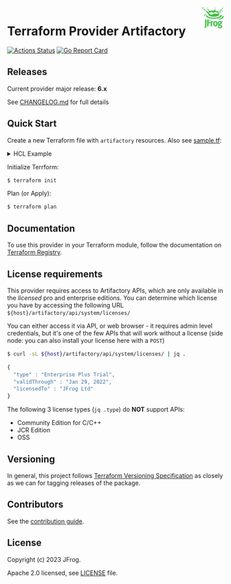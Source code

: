 <a href="https://jfrog.com">
    <img src=".github/jfrog-logo-2022.svg" alt="JFrog logo" title="JFrog" align="right" height="50" />
</a>

# Terraform Provider Artifactory

[![Actions Status](https://github.com/jfrog/terraform-provider-artifactory/workflows/release/badge.svg)](https://github.com/jfrog/terraform-provider-artifactory/actions)
[![Go Report Card](https://goreportcard.com/badge/github.com/jfrog/terraform-provider-artifactory)](https://goreportcard.com/report/github.com/jfrog/terraform-provider-artifactory)

## Releases

Current provider major release: **6.x**

See [CHANGELOG.md](CHANGELOG.md) for full details

## Quick Start

Create a new Terraform file with `artifactory` resources. Also see [sample.tf](./sample.tf):

<details><summary>HCL Example</summary>

```terraform
# Required for Terraform 0.13 and up (https://www.terraform.io/upgrade-guides/0-13.html)
terraform {
  required_providers {
    artifactory = {
      source  = "registry.terraform.io/jfrog/artifactory"
      version = "6.6.1"
    }
  }
}

provider "artifactory" {
  // supply ARTIFACTORY_USERNAME, ARTIFACTORY_ACCESS_TOKEN, and ARTIFACTORY_URL as env vars
}

resource "artifactory_local_pypi_repository" "pypi-local" {
  key         = "pypi-local"
  description = "Repo created by Terraform Provider Artifactory"
}

resource "artifactory_artifact_webhook" "artifact-webhook" {
  key         = "artifact-webhook"
  event_types = ["deployed", "deleted", "moved", "copied"]
  criteria {
    any_local        = true
    any_remote       = false
    repo_keys        = [artifactory_local_pypi_repository.pypi-local.key]
    include_patterns = ["foo/**"]
    exclude_patterns = ["bar/**"]
  }
  url    = "http://tempurl.org/webhook"
  secret = "some-secret"
  proxy  = "proxy-key"

  custom_http_headers = {
    header-1 = "value-1"
    header-2 = "value-2"
  }

  depends_on = [artifactory_local_pypi_repository.pypi-local]
}
```
</details>

Initialize Terrform:
```sh
$ terraform init
```

Plan (or Apply):
```sh
$ terraform plan
```

## Documentation

To use this provider in your Terraform module, follow the documentation on [Terraform Registry](https://registry.terraform.io/providers/jfrog/artifactory/latest/docs).

## License requirements

This provider requires access to Artifactory APIs, which are only available in the _licensed_ pro and enterprise editions. You can determine which license you have by accessing the following URL `${host}/artifactory/api/system/licenses/`

You can either access it via API, or web browser - it requires admin level credentials, but it's one of the few APIs that will work without a license (side node: you can also install your license here with a `POST`)

```sh
$ curl -sL ${host}/artifactory/api/system/licenses/ | jq .
```

```js
{
  "type" : "Enterprise Plus Trial",
  "validThrough" : "Jan 29, 2022",
  "licensedTo" : "JFrog Ltd"
}
```

The following 3 license types (`jq .type`) do **NOT** support APIs:
- Community Edition for C/C++
- JCR Edition
- OSS

## Versioning

In general, this project follows [Terraform Versioning Specification](https://www.terraform.io/plugin/sdkv2/best-practices/versioning#versioning-specification) as closely as we can for tagging releases of the package.

## Contributors
See the [contribution guide](CONTRIBUTIONS.md).

## License

Copyright (c) 2023 JFrog.

Apache 2.0 licensed, see [LICENSE][LICENSE] file.

[LICENSE]: ./LICENSE
